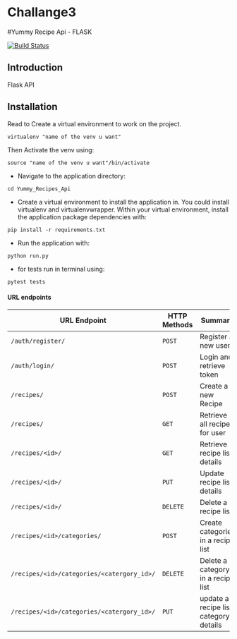 # Challange3

#Yummy Recipe Api - FLASK

[![Build Status](https://travis-ci.org/silverjimmy/Yummy_Recipe_Api.svg?branch=development)](https://travis-ci.org/silverjimmy/Yummy_Recipe_Api)

## Introduction
Flask API


## Installation

Read to Create a virtual environment to work on the project.

```
virtualenv "name of the venv u want"
```
Then Activate the venv using:
```
source "name of the venv u want"/bin/activate
```

* Navigate to the application directory:

```
cd Yummy_Recipes_Api
```

* Create a virtual environment to install the
application in. You could install virtualenv and virtualenvwrapper.
Within your virtual environment, install the application package dependencies with:

```
pip install -r requirements.txt
```

* Run the application with:

```
python run.py
```
* for tests run in terminal using:

```
pytest tests
```

#### URL endpoints

| URL Endpoint | HTTP Methods | Summary |
| -------- | ------------- | --------- |
| `/auth/register/` | `POST`  | Register a new user|
| `/auth/login/` | `POST` | Login and retrieve token|
| `/recipes/` | `POST` | Create a new Recipe |
| `/recipes/` | `GET` | Retrieve all recipes for user |
| `/recipes/<id>/` | `GET` |  Retrieve recipe list details |
| `/recipes/<id>/` | `PUT` | Update recipe list details |
| `/recipes/<id>/` | `DELETE` | Delete a recipe list |
| `/recipes/<id>/categories/` | `POST` |  Create categories in a recipe list |
| `/recipes/<id>/categories/<catergory_id>/` | `DELETE`| Delete a category in a recipe list|
| `/recipes/<id>/categories/<catergory_id>/` | `PUT`| update a recipe list category details|

